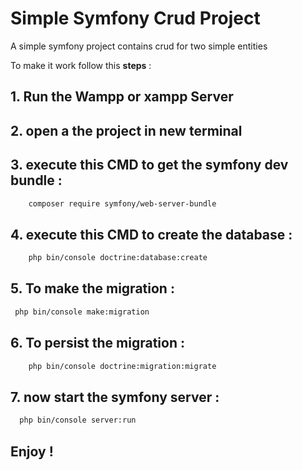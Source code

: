 # Simple Symfony Crud Project

A simple symfony project contains crud for two simple entities 

To make it work follow this **steps** : 
 
## 1. Run the Wampp or xampp Server 
 
## 2. open a the project in new terminal 

## 3. execute this CMD to get the symfony dev bundle : 
 ```bash
	 composer require symfony/web-server-bundle
   ```
 
## 4. execute this CMD to create the database : 
  ```bash
	  php bin/console doctrine:database:create 
   ```
 
## 5. To make the migration :
   ```bash
	php bin/console make:migration 
   ```

##  6. To persist the migration : 
  ```bash
	  php bin/console doctrine:migration:migrate 
  ```

##  7. now start the symfony server : 
   ```bash
 	 php bin/console server:run 
  ```

## Enjoy ! 
